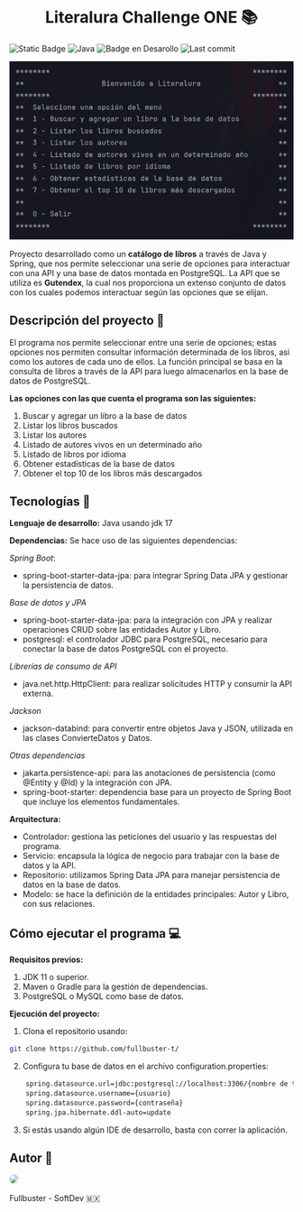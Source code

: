 <h1 align="center"> Literalura Challenge ONE 📚 </h1>

![Static Badge](https://img.shields.io/badge/version%201.0.0-gray) ![Java](https://img.shields.io/badge/Java-17%2B-blue.svg) ![Badge en Desarollo](https://img.shields.io/badge/status-en%20desarrollo-darkgreen) ![Last commit](https://img.shields.io/github/last-commit/fullbuster-t/Literalura)

![Literalura img](literalura.png)

Proyecto desarrollado como un **catálogo de libros** a través de Java y Spring, que nos permite seleccionar una serie de opciones para interactuar con una API y una base de datos montada en PostgreSQL. La API que se utiliza es **Gutendex**, la cual nos proporciona un extenso conjunto de datos con los cuales podemos interactuar según las opciones que se elijan.

<h2> Descripción del proyecto 📃</h2> 

El programa nos permite seleccionar entre una serie de opciones; estas opciones nos permiten consultar información determinada de los libros, así como los autores de cada uno de ellos. La función principal se basa en la consulta de libros a través de la API para luego almacenarlos en la base de datos de PostgreSQL.

**Las opciones con las que cuenta el programa son las siguientes:**
1. Buscar y agregar un libro a la base de datos
2. Listar los libros buscados
3. Listar los autores
4. Listado de autores vivos en un determinado año
5. Listado de libros por idioma
6. Obtener estadísticas de la base de datos
7. Obtener el top 10 de los libros más descargados

<h2> Tecnologías 📂</h2>

**Lenguaje de desarrollo:**
Java usando jdk 17

**Dependencias:**
Se hace uso de las siguientes dependencias:

*Spring Boot*:
* spring-boot-starter-data-jpa: para integrar Spring Data JPA y gestionar la persistencia de datos.

*Base de datos y JPA*
* spring-boot-starter-data-jpa: para la integración con JPA y realizar operaciones CRUD sobre las entidades Autor y Libro.
* postgresql: el controlador JDBC para PostgreSQL, necesario para conectar la base de datos PostgreSQL con el proyecto.

*Librerías de consumo de API*
* java.net.http.HttpClient: para realizar solicitudes HTTP y consumir la API externa.

*Jackson*
* jackson-databind: para convertir entre objetos Java y JSON, utilizada en las clases ConvierteDatos y Datos.

*Otras dependencias*
* jakarta.persistence-api: para las anotaciones de persistencia (como @Entity y @Id) y la integración con JPA.
* spring-boot-starter: dependencia base para un proyecto de Spring Boot que incluye los elementos fundamentales.

**Arquitectura:**
- Controlador: gestiona las peticiones del usuario y las respuestas del programa.
- Servicio: encapsula la lógica de negocio para trabajar con la base de datos y la API.
- Repositorio: utilizamos Spring Data JPA para manejar persistencia de datos en la base de datos.
- Modelo: se hace la definición de la entidades principales: Autor y Libro, con sus relaciones.

<h2> Cómo ejecutar el programa 💻</h2>

**Requisitos previos:**
1. JDK 11 o superior.
2. Maven o Gradle para la gestión de dependencias.
3. PostgreSQL o MySQL como base de datos.

**Ejecución del proyecto:**
1. Clona el repositorio usando:
```bash
git clone https://github.com/fullbuster-t/
```
2. Configura tu base de datos en el archivo configuration.properties:
```bash
    spring.datasource.url=jdbc:postgresql://localhost:3306/{nombre de tu base de datos}
    spring.datasource.username={usuario}
    spring.datasource.password={contraseña}
    spring.jpa.hibernate.ddl-auto=update
```
3. Si estás usando algún IDE de desarrollo, basta con correr la aplicación.

<h2> Autor 🙋</h2>

<img src="https://avatars.githubusercontent.com/fullbuster-t?v=4" width="115" style="border-radius: 50%;">

Fullbuster - SoftDev 🇲🇽


